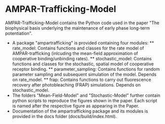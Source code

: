 # AMPAR-Trafficking-Model

AMPAR-Trafficking-Model contains the Python code used in the paper "The biophysical basis underlying the maintenance of early phase long-term potentiation". 

* A package "ampartrafficking" is provided containing four modules:
  ** rate_model: Contains functions and classes for the rate model of AMPAR-trafficking (inlcuding the mean-field approximation of cooperative binding/unbinding rates).
  ** stochastic_model: Contains functions and classes for the stochastic, spatial model of cooperative receptor binding.
  ** parameter_sampling: Contains functions for random parameter sampling and subsequent simulation of the model. Depends on rate_model.
  ** frap: Contains functions to carry out fluorescence recovery after photobleaching (FRAP) simulations. Depends on stochastic_model.
* The folders "Mean-Field-Model" and "Stochastic-Model" further contain python scripts to reproduce the figures shown in the paper. Each script is named after the respective figure as appearing in the Paper.
* Documentation of the ampartrafficking package and its modules is provided in the docs folder (docs/build/index.html).
